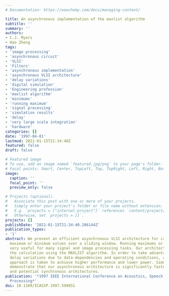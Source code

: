 ```yaml
---
# Documentation: https://wowchemy.com/docs/managing-content/

title: An asynchronous implementation of the maxlist algorithm
subtitle: ''
summary: ''
authors:
- C.J. Myers
- Hao Zheng
tags:
- 'image processing'
- 'asynchronous circuit'
- 'VLSI'
- 'Filters'
- 'asynchronous implementation'
- 'asynchronous VLSI architecture'
- 'delay variations'
- 'digital simulation'
- 'Engineering profession'
- 'maxlist algorithm'
- 'minimums'
- 'running maximum'
- 'signal processing'
- 'simulation results'
- 'delay'
- 'very large scale integration'
- 'hardware'
categories: []
date: '1997-04-01'
lastmod: 2021-01-15T21:34:40Z
featured: false
draft: false

# Featured image
# To use, add an image named `featured.jpg/png` to your page's folder.
# Focal points: Smart, Center, TopLeft, Top, TopRight, Left, Right, BottomLeft, Bottom, BottomRight.
image:
  caption: ''
  focal_point: ''
  preview_only: false

# Projects (optional).
#   Associate this post with one or more of your projects.
#   Simply enter your project's folder or file name without extension.
#   E.g. `projects = ["internal-project"]` references `content/project/deep-learning/index.md`.
#   Otherwise, set `projects = []`.
projects: []
publishDate: '2021-01-15T21:34:40.206144Z'
publication_types:
- '1'
abstract: We present an efficient asynchronous VLSI architecture for calculating running
  maximum or minimum values over a sliding window. Running maximums or minimums are
  very useful for many signal and image processing tasks. Our architecture performs
  the calculation using the MAXLIST algorithm. In order to take advantage of the wide
  delay variations due to data-dependencies and operating conditions, an asynchronous
  approach is taken to achieve higher performance and lower power. Simulation results
  demonstrate that our asynchronous architecture is significantly faster than existing
  and potential synchronous architectures.
publication: '*1997 IEEE International Conference on Acoustics, Speech, and Signal
  Processing*'
doi: 10.1109/ICASSP.1997.599851
---
```

